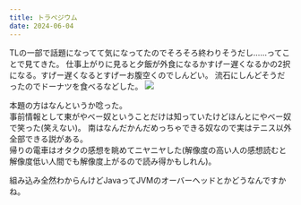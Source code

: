 ```yaml
---
title: トラペジウム
date: 2024-06-04
---
```


TLの一部で話題になってて気になってたのでそろそろ終わりそうだし……ってことで見てきた。
仕事上がりに見ると夕飯が外食になるかすげー遅くなるかの2択になる。すげー遅くなるとすげーお腹空くのでしんどい。
流石にしんどそうだったのでドーナツを食べるなどした。
![](https://gyazo.com/797dd36dcae5856f7878b3baaf8fdee6)

本題の方はなんというか唸った。  
事前情報として東がやべー奴ということだけは知っていたけどほんとにやべー奴で笑った(笑えない)。
南はなんだかんだめっちゃできる奴なので実はテニス以外全部できる説がある。  
帰りの電車はオタクの感想を眺めてニヤニヤした(解像度の高い人の感想読むと解像度低い人間でも解像度上がるので読み得かもしれん)。

組み込み全然わからんけどJavaってJVMのオーバーヘッドとかどうなんですかね。
